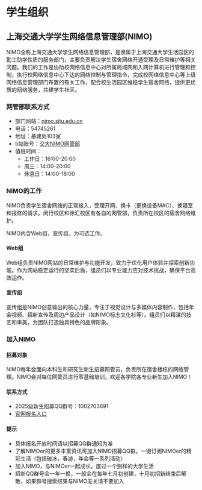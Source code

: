 # 学生组织
## 上海交通大学学生网络信息管理部(NIMO)

NIMO全称上海交通大学学生网络信息管理部，是隶属于上海交通大学生活园区的勤工助学性质的服务部门，主要负责解决学生宿舍网络开通受理及日常维护等相关问题。我们的工作是协助校网络信息中心对所属局域网和入网计算机进行管理和控制，执行校网络信息中心下达的网络控制与管理指令，完成校网络信息中心等上级网络信息管理部门布置的有关工作，配合校生活园区维稳学生宿舍网络，提供更优质的网络服务，共建学生社区。

### 网管部联系方式
- 部门网站：[nimo.sjtu.edu.cn](nimo.sjtu.edu.cn)
- 电话：54745261
- 地址：基建处103室
- b站账号：[交大NIMO网管部](https://space.bilibili.com/41015707)
- 值班时间：
  - 工作日：16:00-20:00
  - 周三：14:00-20:00
  - 休息日：14:00-18:00

### NIMO的工作
NIMO负责学生宿舍网络的正常接入，受理开网、换卡（更换设备MAC）、换寝室和报修的请求。闵行校区和徐汇校区有各自的网管部，负责所在校区的宿舍网络维护。

NIMO内含Web组，宣传组，为可选工作。

#### Web组
Web组负责NIMO网站的日常维护与功能开发，致力于优化用户体验并探索创新功能。作为网站稳定运行的坚实后盾，组员们以专业能力应对技术挑战，确保平台高效运作。

#### 宣传组
宣传组是NIMO创意输出的核心力量，专注于视觉设计与多媒体内容制作，包括年会视频、招新宣传及周边产品设计（如NIMO标志文化衫等）。组员们以精湛的技艺和审美，为团队打造独具特色的品牌形象。

### 加入NIMO

#### 招募对象
NIMO每年会面向本科生和研究生新生招募网管员，负责所在宿舍楼栋的网络管理。NIMO会对每位网管员进行零基础培训，欢迎各学院各专业新生加入NIMO！

#### 联系方式
- 2025级新生招募QQ群号：1002703691
- [官网报名入口](https://nimo.sjtu.edu.cn/kaleid/oscope/joinus/)

#### 提示
- 具体报名开放时间请以招募QQ群通知为准
- 了解NIMOer的更多丰富资讯可加入NIMO招募QQ群，一键订阅NIMOer的精彩生活（包括破冰，春游，年会等一系列活动）
- 加入NIMO，与NIMOer一起成长，度过一个别样的大学生活
- 招新QQ群号会一年一换，一般会在每年七月初创建，十月初招新结束后解散，如果群号搜索结果与NIMO无关请不要加入